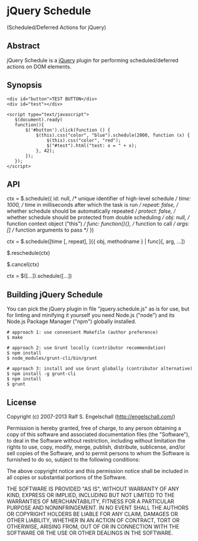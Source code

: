 
jQuery Schedule
===============

(Scheduled/Deferred Actions for jQuery)

Abstract
--------

jQuery Schedule is a [jQuery](http://jquery.com/) plugin for
performing scheduled/deferred actions on DOM elements.

Synopsis
--------

    <div id="button">TEST BUTTON</div>
    <div id="test"></div>

    <script type="text/javascript">
       $(document).ready(
       function(){
           $('#button').click(function () {
               $(this).css("color", "blue").schedule(2000, function (x) {
                   $(this).css("color", "red");
                   $("#test").html("test: x = " + x);
               }, 42);
           });
       });
    </script>

API
---

   ctx = $.schedule({
       id:      null,         /* unique identifier of high-level schedule */
       time:    1000,         /* time in milliseconds after which the task is run */
       repeat:  false,        /* whether schedule should be automatically repeated */
       protect: false,        /* whether schedule should be protected from double scheduling */
       obj:     null,         /* function context object ("this") */
       func:    function(){}, /* function to call */
       args:    []            /* function arguments to pass */
   })

   ctx = $.schedule([time [, repeat], ]{{ obj, methodname } | func}[, arg, ...])

   $.reschedule(ctx)

   $.cancel(ctx)

   ctx = $([...]).schedule([...])

Building jQuery Schedule
------------------------

You can pick the jQuery plugin in file "jquery.schedule.js" as is for use,
but for linting and minifying it yourself you need Node.js ("node") and
its Node.js Package Manager ("npm") globally installed.

    # approach 1: use convenient Makefile (author preference)
    $ make

    # approach 2: use Grunt locally (contributor recommendation)
    $ npm install
    $ node_modules/grunt-cli/bin/grunt

    # approach 3: install and use Grunt globally (contributor alternative)
    $ npm install -g grunt-cli
    $ npm install
    $ grunt

License
-------

Copyright (c) 2007-2013 Ralf S. Engelschall (http://engelschall.com/)

Permission is hereby granted, free of charge, to any person obtaining
a copy of this software and associated documentation files (the
"Software"), to deal in the Software without restriction, including
without limitation the rights to use, copy, modify, merge, publish,
distribute, sublicense, and/or sell copies of the Software, and to
permit persons to whom the Software is furnished to do so, subject to
the following conditions:

The above copyright notice and this permission notice shall be included
in all copies or substantial portions of the Software.

THE SOFTWARE IS PROVIDED "AS IS", WITHOUT WARRANTY OF ANY KIND,
EXPRESS OR IMPLIED, INCLUDING BUT NOT LIMITED TO THE WARRANTIES OF
MERCHANTABILITY, FITNESS FOR A PARTICULAR PURPOSE AND NONINFRINGEMENT.
IN NO EVENT SHALL THE AUTHORS OR COPYRIGHT HOLDERS BE LIABLE FOR ANY
CLAIM, DAMAGES OR OTHER LIABILITY, WHETHER IN AN ACTION OF CONTRACT,
TORT OR OTHERWISE, ARISING FROM, OUT OF OR IN CONNECTION WITH THE
SOFTWARE OR THE USE OR OTHER DEALINGS IN THE SOFTWARE.

